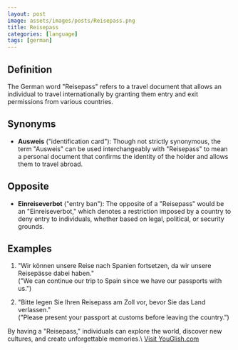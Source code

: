 ```yaml
---
layout: post
image: assets/images/posts/Reisepass.png
title: Reisepass
categories: [language]
tags: [german]
---
```


## Definition 

The German word "Reisepass" refers to a travel document that allows an individual to travel internationally by granting them entry and exit permissions from various countries.

## Synonyms

- **Ausweis** ("identification card"): Though not strictly synonymous, the term "Ausweis" can be used interchangeably with "Reisepass" to mean a personal document that confirms the identity of the holder and allows them to travel abroad.

## Opposite

- **Einreiseverbot** ("entry ban"): The opposite of a "Reisepass" would be an "Einreiseverbot," which denotes a restriction imposed by a country to deny entry to individuals, whether based on legal, political, or security grounds.

## Examples

1. "Wir können unsere Reise nach Spanien fortsetzen, da wir unsere Reisepässe dabei haben."  
   ("We can continue our trip to Spain since we have our passports with us.")
   
2. "Bitte legen Sie Ihren Reisepass am Zoll vor, bevor Sie das Land verlassen."  
   ("Please present your passport at customs before leaving the country.")

By having a "Reisepass," individuals can explore the world, discover new cultures, and create unforgettable memories.\ <a id="yg-widget-0" class="youglish-widget" data-query="Reisepass" data-lang="german" data-components="8412" data-auto-start="0" data-bkg-color="theme_light" data-title="How%20to%20pronounce%20Reisepass%20in%20German"  rel="nofollow" href="https://youglish.com">Visit YouGlish.com</a><script async src="https://youglish.com/public/emb/widget.js" charset="utf-8"></script>